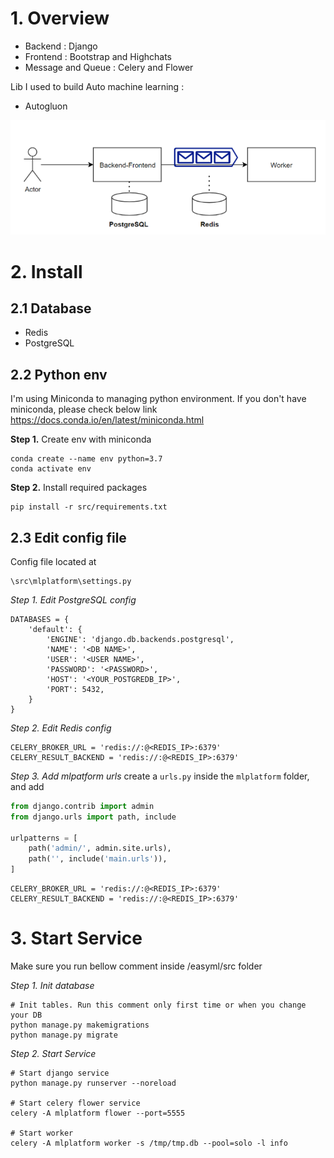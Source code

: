 # 1. Overview

- Backend : Django 
- Frontend : Bootstrap and Highchats
- Message and Queue : Celery and Flower

Lib I used to build Auto machine learning :
- Autogluon

![img.png](img.png)

# 2. Install

## 2.1 Database
- Redis
- PostgreSQL

## 2.2 Python env
I'm using Miniconda to managing python environment. If you don't have miniconda, please check below link
https://docs.conda.io/en/latest/miniconda.html

**Step 1.** Create env with miniconda 
```commandline
conda create --name env python=3.7
conda activate env
```

**Step 2.** Install required packages
```commandline
pip install -r src/requirements.txt
```


##  2.3 Edit config file

Config file located at
```commandline
\src\mlplatform\settings.py
```

*Step 1. Edit PostgreSQL config*

```commandline
DATABASES = {
    'default': {
        'ENGINE': 'django.db.backends.postgresql',
        'NAME': '<DB NAME>',
        'USER': '<USER NAME>',
        'PASSWORD': '<PASSWORD>',
        'HOST': '<YOUR_POSTGREDB_IP>',
        'PORT': 5432,
    }
}
```
*Step 2. Edit Redis config*
```commandline
CELERY_BROKER_URL = 'redis://:@<REDIS_IP>:6379'
CELERY_RESULT_BACKEND = 'redis://:@<REDIS_IP>:6379'
```

*Step 3. Add mlpatform urls*
create a `urls.py` inside the `mlplatform` folder, and add

```python
from django.contrib import admin
from django.urls import path, include

urlpatterns = [
    path('admin/', admin.site.urls),
    path('', include('main.urls')),
]
```

```commandline
CELERY_BROKER_URL = 'redis://:@<REDIS_IP>:6379'
CELERY_RESULT_BACKEND = 'redis://:@<REDIS_IP>:6379'
```

# 3. Start Service

Make sure you run bellow comment inside /easyml/src folder

*Step 1. Init database*
```commandline
# Init tables. Run this comment only first time or when you change your DB
python manage.py makemigrations
python manage.py migrate
```

*Step 2. Start Service*
```commandline
# Start django service
python manage.py runserver --noreload

# Start celery flower service
celery -A mlplatform flower --port=5555 

# Start worker
celery -A mlplatform worker -s /tmp/tmp.db --pool=solo -l info
```

